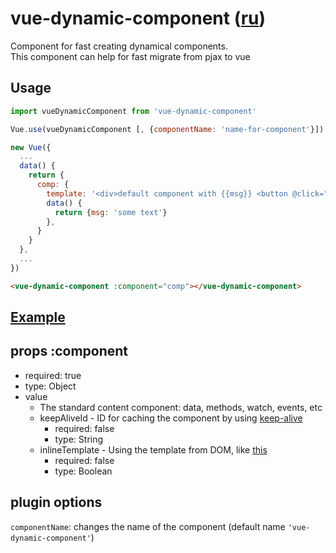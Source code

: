 # vue-dynamic-component ([ru](./README_RU.md))
Component for fast creating dynamical components. <br/>
This component can help for fast migrate from pjax to vue

## Usage
```javascript
import vueDynamicComponent from 'vue-dynamic-component'

Vue.use(vueDynamicComponent [, {componentName: 'name-for-component'}])

new Vue({
  ...
  data() {
    return {
      comp: {
        template: '<div>default component with {{msg}} <button @click="msg += \'!\'">add !</button></div>',
        data() {
          return {msg: 'some text'}
        },
      }
    }
  },
  ...
})
```
```html
<vue-dynamic-component :component="comp"></vue-dynamic-component>
```

## [Example](./index.html)

## props :component
* required: true
* type: Object
* value
  * The standard content component: data, methods, watch, events, etc
  * keepAliveId - ID for caching the component by using [keep-alive](http://vuejs.org/guide/components.html#keep-alive)
    * required: false
    * type: String
  * inlineTemplate - Using the template from DOM, like [this](http://vuejs.org/guide/components.html#Inline_Template)
    * required: false
    * type: Boolean

## plugin options
``componentName``: changes the name of the component (default name ``'vue-dynamic-component'``)
